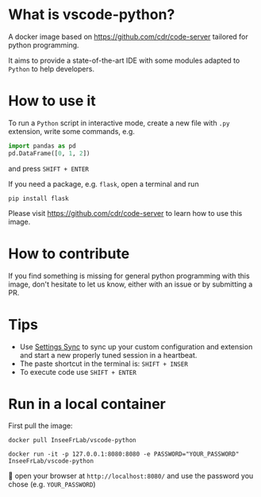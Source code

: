 # What is vscode-python?

A docker image based on https://github.com/cdr/code-server tailored for python programming.

It aims to provide a state-of-the-art IDE with some modules adapted to `Python` to help developers.  

# How to use it

To run a `Python` script in interactive mode, create a new file with `.py` extension, write some commands, e.g. 

```python
import pandas as pd
pd.DataFrame([0, 1, 2])
```

and press ```SHIFT + ENTER```

If you need a package, e.g. `flask`, open a terminal and run 

```shell
pip install flask
```

Please visit https://github.com/cdr/code-server to learn how to use this image.

# How to contribute
If you find something is missing for general python programming with this image, don't hesitate to let us know, either with an issue or by submitting a PR.

# Tips

- Use [Settings Sync](https://marketplace.visualstudio.com/items?itemName=Shan.code-settings-sync) to sync up your custom configuration and extension and start a new properly tuned session in a heartbeat.
- The paste shortcut in the terminal is: ```SHIFT + INSER```
- To execute code use ```SHIFT + ENTER```

# Run in a local container

First pull the image:

```shell
docker pull InseeFrLab/vscode-python
```

```shell
docker run -it -p 127.0.0.1:8080:8080 -e PASSWORD="YOUR_PASSWORD" InseeFrLab/vscode-python
```

:tada: open your browser at `http://localhost:8080/` and use the password you chose (e.g. `YOUR_PASSWORD`)
